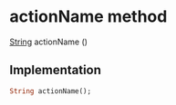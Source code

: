 


# actionName method








[String](https://api.dart.dev/stable/2.12.3/dart-core/String-class.html) actionName
()








## Implementation

```dart
String actionName();
```







